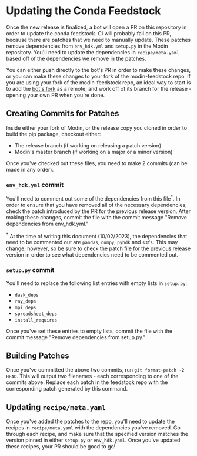 # Updating the Conda Feedstock

Once the new release is finalized, a bot will open a PR on this repository in order to update the conda feedstock. CI will probably fail on this PR, because there are patches that we need to manually update. These patches remove dependencies from `env_hdk.yml` and `setup.py` in the Modin repository. You'll need to update the dependencies in `recipe/meta.yaml` based off of the dependencies we remove in the patches.

You can either push directly to the bot's PR in order to make these changes, or you can make these changes to your fork of the modin-feedstock repo. If you are using your fork of the modin-feedstock repo, an ideal way to start is to add the [bot's fork](https://github.com/regro-cf-autotick-bot/modin-feedstock.git) as a remote, and work off of its branch for the release - opening your own PR when you're done.

## Creating Commits for Patches

Inside either your fork of Modin, or the release copy you cloned in order to build the pip package, checkout either:

* The release branch (if working on releasing a patch version)
* Modin's master branch (if working on a major or a minor version)

Once you've checked out these files, you need to make 2 commits (can be made in any order).

### `env_hdk.yml` commit

You'll need to comment out some of the dependencies from this file<sup>*</sup>. In order to ensure that you have removed all of the necessary dependencies,
check the patch introduced by the PR for the previous release version. After making these changes, commit the file with the commit message "Remove dependencies from env_hdk.yml."

<sup>*</sup> At the time of writing this document (10/02/2023), the dependencies that need to be commented out are `pandas`, `numpy`, `pyhdk` and `s3fs`. This may change; however, so be sure
to check the patch file for the previous release version in order to see what dependencies need to be commented out.

### `setup.py` commit

You'll need to replace the following list entries with empty lists in `setup.py`:

* `dask_deps`
* `ray_deps`
* `mpi_deps`
* `spreadsheet_deps`
* `install_requires`

Once you've set these entries to empty lists, commit the file with the commit message "Remove dependencies from setup.py."

## Building Patches

Once you've committed the above two commits, run `git format-patch -2 HEAD`. This will output two filenames - each corresponding to one of the commits above. Replace each patch in the feedstock repo with the corresponding patch generated by this command.

## Updating `recipe/meta.yaml`

Once you've added the patches to the repo, you'll need to update the recipes in `recipe/meta.yaml` with the dependencies you've removed. Go through each recipe, and make sure that the specified version matches the version pinned in either `setup.py` or `env_hdk.yaml`. Once you've updated these recipes, your PR should be good to go!
